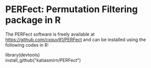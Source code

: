 # PERFect: Permutation Filtering package in R

The PERFect software is freely available at https://github.com/cxquy91/PERFect and can be installed using the following codes in R: 

library(devtools)  
install_github("katiasmirn/PERFect")
